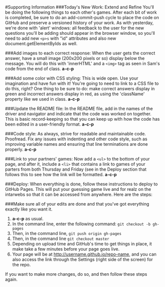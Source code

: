 #Supporting Information
###Today's New Work: Extend and Refine
You'll be doing the following things to each other's games. After each bit of work is completed, be sure to do an add-commit-push cycle to place the code on GitHub and preserve a versioned history of your work. As with yesterday, we're done with 'alert' windows: all feedback to the user for the new questions you'll be adding should appear in the browser window, so you'll need to add new `<p>s` with "id" attributes and also new document.getElementByIds as well.

###Add images to each correct response:
When the user gets the correct answer, have a small image (200x200 pixels or so) display below the message. You will do this with 'innerHTML' and a `<img>` tag as seen in Sam's code from the end of class. **a-c-p**

###Add some color with CSS styling:
This is wide open. Use your imagination and have fun with it! You're going to need to link to a CSS file to do this, right? One thing to be sure to do: make correct answers display in green and incorrect answers display in red, as using the 'className' property like we used in class. **a-c-p**

###Update the README file:
In the README file, add in the names of the driver and navigator and indicate that the code was worked on together. This is basic record-keeping so that you can keep up with how the code has been edited in a user-friendly format.  **a-c-p**

###Code style:
As always, strive for readable and maintainable code. Proofread. Fix any issues with indenting and other code style, such as improving variable names and ensuring that line terminations are done properly. **a-c-p**

###Link to your partners' games:
Now add a `<ul>` to the bottom of your page, and after it, include a `<li>` that contains a link to games of your parters from both Thursday and Friday (see in the Deploy section that follows this to see how the link will be formatted.  **a-c-p**

###Deploy:
When everything is done, follow these instructions to deploy to GitHub Pages. This will put your guessing game live and for realz on the intarwebs so that it can be accessed from anywhere. Here are the steps:

###Make sure all of your edits are done and that you've got everything exactly like you want it.
1. **a-c-p** as usual.
2. In the command line, enter the following command: `git checkout -b gh-pages`
3. Then, in the command line, `git push origin gh-pages`
4. Then, in the command line `git checkout master`
5. Depending on upload time and GitHub's time to get things in place, it make take a few minutes before your page goes live.
6. Your page will be at http://username.github.io/repo-name, and you can also access the link through the Settings (right side of the screen) for the repo.

If you want to make more changes, do so, and then follow these steps again.
